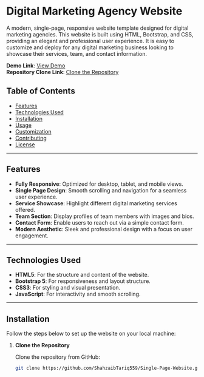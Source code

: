 # Digital Marketing Agency Website

A modern, single-page, responsive website template designed for digital marketing agencies. This website is built using HTML, Bootstrap, and CSS, providing an elegant and professional user experience. It is easy to customize and deploy for any digital marketing business looking to showcase their services, team, and contact information.

**Demo Link**: [View Demo](https://digital-marketing.choicetechai.com)  
**Repository Clone Link**: [Clone the Repository](https://github.com/ShahzaibTariq559/Single-Page-Website.git)

## Table of Contents

- [Features](#features)
- [Technologies Used](#technologies-used)
- [Installation](#installation)
- [Usage](#usage)
- [Customization](#customization)
- [Contributing](#contributing)
- [License](#license)

---

## Features

- **Fully Responsive**: Optimized for desktop, tablet, and mobile views.
- **Single Page Design**: Smooth scrolling and navigation for a seamless user experience.
- **Service Showcase**: Highlight different digital marketing services offered.
- **Team Section**: Display profiles of team members with images and bios.
- **Contact Form**: Enable users to reach out via a simple contact form.
- **Modern Aesthetic**: Sleek and professional design with a focus on user engagement.

---

## Technologies Used

- **HTML5**: For the structure and content of the website.
- **Bootstrap 5**: For responsiveness and layout structure.
- **CSS3**: For styling and visual presentation.
- **JavaScript**: For interactivity and smooth scrolling.

---

## Installation

Follow the steps below to set up the website on your local machine:

1. **Clone the Repository**

   Clone the repository from GitHub:

   ```bash
   git clone https://github.com/ShahzaibTariq559/Single-Page-Website.git
